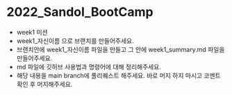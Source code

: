 # 2022_Sandol_BootCamp

- week1 미션
 - week1_자신이름 으로 브랜치를 만들어주세요.
 - 브랜치안에 week1_자신이름 파일을 만들고 그 안에 week1_summary.md 파일을 만들어주세요. 
 - md 파일에 깃허브 사용법과 명령어에 대해 정리해주세요.
 - 해당 내용을 main branch에 풀리퀘스트 해주세요. 바로 머지 하지 마시고 코멘트 확인 후 머지해주세요.
